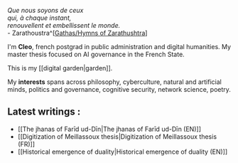 *Que nous soyons de ceux*<br>
*qui, à chaque instant,*<br>
*renouvellent et embellissent le monde.*<br>
	- Zarathoustra^[[Gathas/Hymns of Zarathushtra](https://avesta.org/yasna/yasna.htm#y30)]

I'm **Cleo**, french postgrad in public administration and digital humanities. My master thesis focused on AI governance in the French State.

This is my [[digital garden|garden]].

My **interests** spans across philosophy, cyberculture, natural and artificial minds, politics and governance, cognitive security, network science, poetry.

## **Latest writings :**

- [[The jhanas of Farīd ud-Dīn|The jhanas of Farīd ud-Dīn (EN)]]
- [[Digitization of Meillassoux thesis|Digitization of Meillassoux thesis (FR)]]
- [[Historical emergence of duality|Historical emergence of duality (EN)]]
